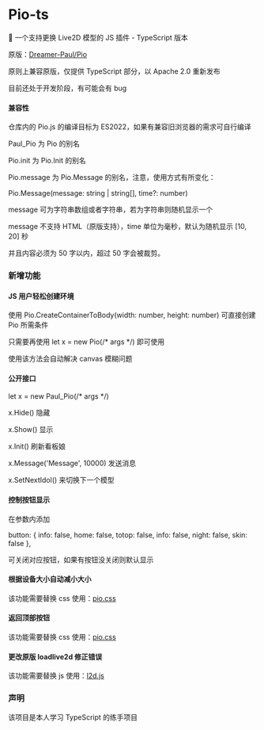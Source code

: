 # Pio-ts

🎃 一个支持更换 Live2D 模型的 JS 插件 - TypeScript 版本

原版：[Dreamer-Paul/Pio](https://github.com/Dreamer-Paul/Pio)

原则上兼容原版，仅提供 TypeScript 部分，以 Apache 2.0 重新发布

目前还处于开发阶段，有可能会有 bug

#### 兼容性

仓库内的 Pio.js 的编译目标为 ES2022，如果有兼容旧浏览器的需求可自行编译

Paul_Pio 为 Pio 的别名

Pio.init 为 Pio.Init 的别名

Pio.message 为 Pio.Message 的别名，注意，使用方式有所变化：

Pio.Message(message: string | string[], time?: number)

message 可为字符串数组或者字符串，若为字符串则随机显示一个

message 不支持 HTML（原版支持），time 单位为毫秒，默认为随机显示 [10, 20] 秒

并且内容必须为 50 字以内，超过 50 字会被裁剪。

### 新增功能

#### JS 用户轻松创建环境

使用 Pio.CreateContainerToBody(width: number, height: number) 可直接创建 Pio 所需条件

只需要再使用 let x = new Pio(/* args */) 即可使用

使用该方法会自动解决 canvas 模糊问题

#### 公开接口

let x = new Paul_Pio(/* args */)

x.Hide() 隐藏

x.Show() 显示

x.Init() 刷新看板娘

x.Message('Message', 10000) 发送消息

x.SetNextIdol() 来切换下一个模型

#### 控制按钮显示

在参数内添加

button: {
    info: false,
    home: false,
    totop: false,
    info: false,
    night: false,
    skin: false
},

可关闭对应按钮，如果有按钮没关闭则默认显示

#### 根据设备大小自动减小大小

该功能需要替换 css 使用：[pio.css](https://github.com/YexuanXiao/Pio/blob/master/static/pio.css)

#### 返回顶部按钮

该功能需要替换 css 使用：[pio.css](https://github.com/YexuanXiao/Pio/blob/master/static/pio.css)

#### 更改原版 loadlive2d 修正错误

该功能需要替换 js 使用：[l2d.js](https://github.com/YexuanXiao/Pio/blob/master/static/l2d.js)

### 声明

该项目是本人学习 TypeScript 的练手项目